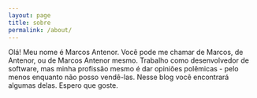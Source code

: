 ```yaml
---
layout: page
title: sobre
permalink: /about/
---
```


Olá! Meu nome é Marcos Antenor. Você pode me chamar de Marcos, de Antenor, ou de Marcos Antenor mesmo. Trabalho como desenvolvedor de software, mas minha profissão mesmo é dar opiniões polêmicas - pelo menos enquanto não posso vendê-las. Nesse blog você encontrará algumas delas. Espero que goste.

